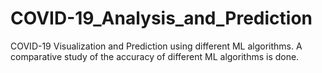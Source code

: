 # COVID-19_Analysis_and_Prediction
COVID-19 Visualization and Prediction using different ML algorithms. A comparative study of the accuracy of different ML algorithms is done.
